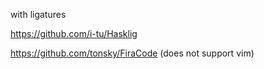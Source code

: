
with ligatures

https://github.com/i-tu/Hasklig


https://github.com/tonsky/FiraCode (does not support vim)

